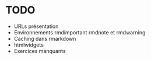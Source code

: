 # TODO


- URLs présentation
- Environnements rmdimportant rmdnote et rmdwarning
- Caching dans rmarkdown
- htmlwidgets
- Exercices manquants